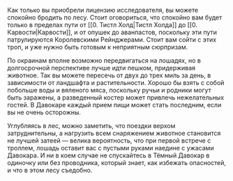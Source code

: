 Как только вы приобрели лицензию исследователя, вы можете спокойно бродить по лесу. Стоит оговориться, что спокойно вам будет только в пределах пути от [[0. Тистл Холд|Тистл Холда]] до [[0. Карвости|Карвости]], и от опушек до аванпастов, поскольку эти пути патрулируются Королевскими Рейнджерами. Стоит вам сойти с этих троп, и уже нужно быть готовым к неприятным сюрпризам.

По окраинам вполне возможно передвигаться на лошадях, но в долгосрочной перспективе лучше идти пешком, придерживая животное. Так вы можете пересечь от двух до трех миль за день, в зависимости от ландшафта и растительности. Хорошо бы взять с собой побольше воды и вяленого мяса, поскольку ручьи и родники могут быть заражены, а разведенный костер может привлечь нежелательных гостей. В Давокаре каждый прием пищи может стать последним, если вы не очень осторожны.

Углубляясь в лес, можно заметить, что поездки верхом затруднительны, а нагрузить всем снаряжением животное становится не лучшей затеей — велика вероятность, что при первой встрече с троллем, лошадь оставит вас с пустыми руками наедине с ужасами Давокара. И ни в коем случае не спускайтесь в Тёмный Давокар в одиночку или без проводника, который знает, как избежать опасностей, и что в этом лесу съедобно.